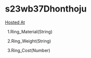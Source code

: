 # s23wb37Dhonthoju
[Hosted At](https://s23wb37dhonthoju.onrender.com/)

  1.Ring_Material(String)

  2.Ring_Weight(String)

  3.Ring_Cost(Number)